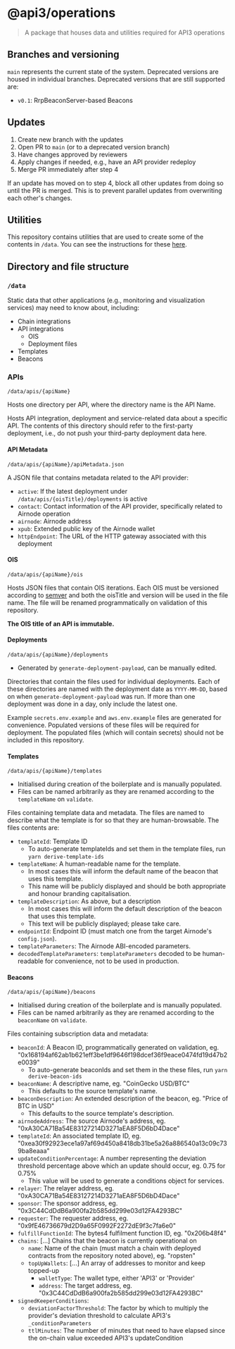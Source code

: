 # @api3/operations

> A package that houses data and utilities required for API3 operations

## Branches and versioning

`main` represents the current state of the system. Deprecated versions are housed in individual branches. Deprecated
versions that are still supported are:

- `v0.1`: RrpBeaconServer-based Beacons

## Updates

1. Create new branch with the updates
2. Open PR to `main` (or to a deprecated version branch)
3. Have changes approved by reviewers
4. Apply changes if needed, e.g., have an API provider redeploy
5. Merge PR immediately after step 4

If an update has moved on to step 4, block all other updates from doing so until the PR is merged. This is to prevent
parallel updates from overwriting each other's changes.

## Utilities

This repository contains utilities that are used to create some of the contents in `/data`. You can see the instructions
for these [here](./utilities).

## Directory and file structure

### `/data`

Static data that other applications (e.g., monitoring and visualization services) may need to know about, including:

- Chain integrations
- API integrations
  - OIS
  - Deployment files
- Templates
- Beacons

### APIs

`/data/apis/{apiName}`

Hosts one directory per API, where the directory name is the API Name.

Hosts API integration, deployment and service-related data about a specific API. The contents of this directory should
refer to the first-party deployment, i.e., do not push your third-party deployment data here.

#### API Metadata

`/data/apis/{apiName}/apiMetadata.json`

A JSON file that contains metadata related to the API provider:

- `active`: If the latest deployment under `/data/apis/{oisTitle}/deployments` is active
- `contact`: Contact information of the API provider, specifically related to Airnode operation
- `airnode`: Airnode address
- `xpub`: Extended public key of the Airnode wallet
- `httpEndpoint`: The URL of the HTTP gateway associated with this deployment

#### OIS

`/data/apis/{apiName}/ois`

Hosts JSON files that contain OIS iterations. Each OIS must be versioned according to [semver](https://semver.org/) and
both the oisTitle and version will be used in the file name. The file will be renamed programmatically on validation of
this repository.

**The OIS title of an API is immutable.**

#### Deployments

`/data/apis/{apiName}/deployments`

- Generated by `generate-deployment-payload`, can be manually edited.

Directories that contain the files used for individual deployments. Each of these directories are named with the
deployment date as `YYYY-MM-DD`, based on when `generate-deployment-payload` was run. If more than one deployment was
done in a day, only include the latest one.

Example `secrets.env.example` and `aws.env.example` files are generated for convenience. Populated versions of these
files will be required for deployment. The populated files (which will contain secrets) should not be included in this
repository.

#### Templates

`/data/apis/{apiName}/templates`

- Initialised during creation of the boilerplate and is manually populated.
- Files can be named arbitrarily as they are renamed according to the `templateName` on `validate`.

Files containing template data and metadata. The files are named to describe what the template is for so that they are
human-browsable. The files contents are:

- `templateId`: Template ID
  - To auto-generate templateIds and set them in the template files, run `yarn derive-template-ids`
- `templateName`: A human-readable name for the template.
  - In most cases this will inform the default name of the beacon that uses this template.
  - This name will be publicly displayed and should be both appropriate and honour branding capitalisation.
- `templateDescription`: As above, but a description
  - In most cases this will inform the default description of the beacon that uses this template.
  - This text will be publicly displayed; please take care.
- `endpointId`: Endpoint ID (must match one from the target Airnode's `config.json`).
- `templateParameters`: The Airnode ABI-encoded parameters.
- `decodedTemplateParameters`: `templateParameters` decoded to be human-readable for convenience, not to be used in
  production.

#### Beacons

`/data/apis/{apiName}/beacons`

- Initialised during creation of the boilerplate and is manually populated.
- Files can be named arbitrarily as they are renamed according to the `beaconName` on `validate`.

Files containing subscription data and metadata:

- `beaconId`: A Beacon ID, programmatically generated on validation, eg.
  "0x168194af62ab1b621eff3be1df9646f198dcef36f9eace0474fd19d47b2e0039"
  - To auto-generate beaconIds and set them in the these files, run `yarn derive-beacon-ids`
- `beaconName`: A descriptive name, eg. "CoinGecko USD/BTC"
  - This defaults to the source template's name.
- `beaconDescription`: An extended description of the beacon, eg. "Price of BTC in USD"
  - This defaults to the source template's description.
- `airnodeAddress`: The source Airnode's address, eg. "0xA30CA71Ba54E83127214D3271aEA8F5D6bD4Dace"
- `templateId`: An associated template ID, eg. "0xea30f92923ece1a97af69d450a8418db31be5a26a886540a13c09c739ba8eaaa"
- `updateConditionPercentage`: A number representing the deviation threshold percentage above which an update should
  occur, eg. 0.75 for 0.75%
  - This value will be used to generate a conditions object for services.
- `relayer`: The relayer address, eg. "0xA30CA71Ba54E83127214D3271aEA8F5D6bD4Dace"
- `sponsor`: The sponsor address, eg. "0x3C44CdDdB6a900fa2b585dd299e03d12FA4293BC"
- `requester`: The requester address, eg. "0x9fE46736679d2D9a65F0992F2272dE9f3c7fa6e0"
- `fulfillFunctionId`: The bytes4 fulfilment function ID, eg. "0x206b48f4"
- `chains`: [...] Chains that the beacon is currently operational on
  - `name`: Name of the chain (must match a chain with deployed contracts from the repository noted above), eg.
    "ropsten"
  - `topUpWallets`: [...] An array of addresses to monitor and keep topped-up
    - `walletType`: The wallet type, either 'API3' or 'Provider'
    - `address`: The target address, eg. "0x3C44CdDdB6a900fa2b585dd299e03d12FA4293BC"
- `signedKeeperConditions`:
  - `deviationFactorThreshold`: The factor by which to multiply the provider's deviation threshold to calculate API3's
    `_conditionParameters`
  - `ttlMinutes`: The number of minutes that need to have elapsed since the on-chain value exceeded API3's
    updateCondition

